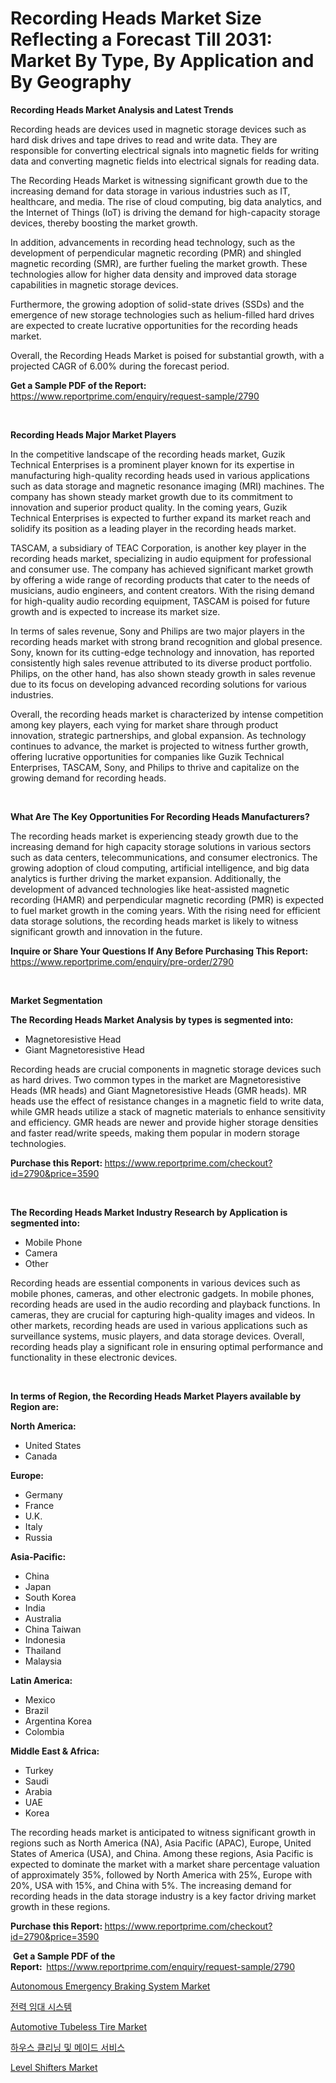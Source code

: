 <p><h1>Recording Heads Market Size Reflecting a Forecast Till 2031: Market By Type, By Application and By Geography</h1></p><p><strong>Recording Heads Market Analysis and Latest Trends</strong></p>
<p><p>Recording heads are devices used in magnetic storage devices such as hard disk drives and tape drives to read and write data. They are responsible for converting electrical signals into magnetic fields for writing data and converting magnetic fields into electrical signals for reading data.</p><p>The Recording Heads Market is witnessing significant growth due to the increasing demand for data storage in various industries such as IT, healthcare, and media. The rise of cloud computing, big data analytics, and the Internet of Things (IoT) is driving the demand for high-capacity storage devices, thereby boosting the market growth.</p><p>In addition, advancements in recording head technology, such as the development of perpendicular magnetic recording (PMR) and shingled magnetic recording (SMR), are further fueling the market growth. These technologies allow for higher data density and improved data storage capabilities in magnetic storage devices.</p><p>Furthermore, the growing adoption of solid-state drives (SSDs) and the emergence of new storage technologies such as helium-filled hard drives are expected to create lucrative opportunities for the recording heads market.</p><p>Overall, the Recording Heads Market is poised for substantial growth, with a projected CAGR of 6.00% during the forecast period.</p></p>
<p><strong>Get a Sample PDF of the Report:&nbsp;</strong> <a href="https://www.reportprime.com/enquiry/request-sample/2790">https://www.reportprime.com/enquiry/request-sample/2790</a></p>
<p>&nbsp;</p>
<p><strong>Recording Heads Major Market Players</strong></p>
<p><p>In the competitive landscape of the recording heads market, Guzik Technical Enterprises is a prominent player known for its expertise in manufacturing high-quality recording heads used in various applications such as data storage and magnetic resonance imaging (MRI) machines. The company has shown steady market growth due to its commitment to innovation and superior product quality. In the coming years, Guzik Technical Enterprises is expected to further expand its market reach and solidify its position as a leading player in the recording heads market.</p><p>TASCAM, a subsidiary of TEAC Corporation, is another key player in the recording heads market, specializing in audio equipment for professional and consumer use. The company has achieved significant market growth by offering a wide range of recording products that cater to the needs of musicians, audio engineers, and content creators. With the rising demand for high-quality audio recording equipment, TASCAM is poised for future growth and is expected to increase its market size.</p><p>In terms of sales revenue, Sony and Philips are two major players in the recording heads market with strong brand recognition and global presence. Sony, known for its cutting-edge technology and innovation, has reported consistently high sales revenue attributed to its diverse product portfolio. Philips, on the other hand, has also shown steady growth in sales revenue due to its focus on developing advanced recording solutions for various industries.</p><p>Overall, the recording heads market is characterized by intense competition among key players, each vying for market share through product innovation, strategic partnerships, and global expansion. As technology continues to advance, the market is projected to witness further growth, offering lucrative opportunities for companies like Guzik Technical Enterprises, TASCAM, Sony, and Philips to thrive and capitalize on the growing demand for recording heads.</p></p>
<p>&nbsp;</p>
<p><strong>What Are The Key Opportunities For Recording Heads Manufacturers?</strong></p>
<p><p>The recording heads market is experiencing steady growth due to the increasing demand for high capacity storage solutions in various sectors such as data centers, telecommunications, and consumer electronics. The growing adoption of cloud computing, artificial intelligence, and big data analytics is further driving the market expansion. Additionally, the development of advanced technologies like heat-assisted magnetic recording (HAMR) and perpendicular magnetic recording (PMR) is expected to fuel market growth in the coming years. With the rising need for efficient data storage solutions, the recording heads market is likely to witness significant growth and innovation in the future.</p></p>
<p><strong>Inquire or Share Your Questions If Any Before Purchasing This Report:</strong> <a href="https://www.reportprime.com/enquiry/pre-order/2790">https://www.reportprime.com/enquiry/pre-order/2790</a></p>
<p>&nbsp;</p>
<p><strong>Market Segmentation</strong></p>
<p><strong>The Recording Heads Market Analysis by types is segmented into:</strong></p>
<p><ul><li>Magnetoresistive Head</li><li>Giant Magnetoresistive Head</li></ul></p>
<p><p>Recording heads are crucial components in magnetic storage devices such as hard drives. Two common types in the market are Magnetoresistive Heads (MR heads) and Giant Magnetoresistive Heads (GMR heads). MR heads use the effect of resistance changes in a magnetic field to write data, while GMR heads utilize a stack of magnetic materials to enhance sensitivity and efficiency. GMR heads are newer and provide higher storage densities and faster read/write speeds, making them popular in modern storage technologies.</p></p>
<p><strong>Purchase this Report:&nbsp;</strong><a href="https://www.reportprime.com/checkout?id=2790&price=3590">https://www.reportprime.com/checkout?id=2790&price=3590</a></p>
<p>&nbsp;</p>
<p><strong>The Recording Heads Market Industry Research by Application is segmented into:</strong></p>
<p><ul><li>Mobile Phone</li><li>Camera</li><li>Other</li></ul></p>
<p><p>Recording heads are essential components in various devices such as mobile phones, cameras, and other electronic gadgets. In mobile phones, recording heads are used in the audio recording and playback functions. In cameras, they are crucial for capturing high-quality images and videos. In other markets, recording heads are used in various applications such as surveillance systems, music players, and data storage devices. Overall, recording heads play a significant role in ensuring optimal performance and functionality in these electronic devices.</p></p>
<p>&nbsp;</p>
<p><strong>In terms of Region, the Recording Heads Market Players available by Region are:</strong></p>
<p>
    <p> <strong> North America: </strong>
        <ul>
            <li>United States</li>
            <li>Canada</li>
        </ul>
        </p> 
    <p> <strong> Europe: </strong>
        <ul>
            <li>Germany</li>
            <li>France</li>
            <li>U.K.</li>
            <li>Italy</li>
            <li>Russia</li>
        </ul>
        </p> 
    <p> <strong> Asia-Pacific: </strong>
        <ul>
            <li>China</li>
            <li>Japan</li>
            <li>South Korea</li>
            <li>India</li>
            <li>Australia</li>
            <li>China Taiwan</li>
            <li>Indonesia</li>
            <li>Thailand</li>
            <li>Malaysia</li>
        </ul>
        </p> 
    <p> <strong> Latin America: </strong>
        <ul>
            <li>Mexico</li>
            <li>Brazil</li>
            <li>Argentina Korea</li>
            <li>Colombia</li>
        </ul>
        </p> 
    <p> <strong> Middle East & Africa: </strong>
        <ul>
            <li>Turkey</li>
            <li>Saudi</li>
            <li>Arabia</li>
            <li>UAE</li>
            <li>Korea</li>
        </ul>
    </p>
    </p>
<p><p>The recording heads market is anticipated to witness significant growth in regions such as North America (NA), Asia Pacific (APAC), Europe, United States of America (USA), and China. Among these regions, Asia Pacific is expected to dominate the market with a market share percentage valuation of approximately 35%, followed by North America with 25%, Europe with 20%, USA with 15%, and China with 5%. The increasing demand for recording heads in the data storage industry is a key factor driving market growth in these regions.</p></p>
<p><strong>Purchase this Report: </strong><a href="https://www.reportprime.com/checkout?id=2790&price=3590">https://www.reportprime.com/checkout?id=2790&price=3590</a></p>
<p>&nbsp;<strong>Get a Sample PDF of the Report:&nbsp;&nbsp;</strong><a href="https://www.reportprime.com/enquiry/request-sample/2790">https://www.reportprime.com/enquiry/request-sample/2790</a></p>
<p><strong></strong></p>
<p><p><a href="https://issuu.com/reportprime-2/docs/autonomous-emergency-braking-system-market-size-20">Autonomous Emergency Braking System Market</a></p><p><a href="https://medium.com/@kennayundt/%EC%A0%84%EB%A0%A5-%EB%A0%8C%ED%83%88-%EC%8B%9C%EC%8A%A4%ED%85%9C-%EC%8B%9C%EC%9E%A5%EC%9D%80-%EC%8B%9C%EC%9E%A5-%EC%A0%90%EC%9C%A0%EC%9C%A8-%ED%81%AC%EA%B8%B0-%EB%B0%8F-2031%EB%85%84%EA%B9%8C%EC%A7%80-%EC%98%88%EC%83%81%EB%90%9C-%EC%98%88%EC%B8%A1%EC%97%90-%EC%B4%88%EC%A0%90%EC%9D%84-%EB%A7%9E%EC%B6%A5%EB%8B%88%EB%8B%A4-8c469507a142">전력 임대 시스템</a></p><p><a href="https://issuu.com/reportprime-2/docs/automotive-tubeless-tire-market-size-2030.pptx">Automotive Tubeless Tire Market</a></p><p><a href="https://medium.com/@codinchelcea2022/%EC%A7%91-%EC%B2%AD%EC%86%8C-%EB%B0%8F-%EB%A9%94%EC%9D%B4%EB%93%9C-%EC%84%9C%EB%B9%84%EC%8A%A4-%EC%8B%9C%EC%9E%A5-%EA%B2%BD%EC%9F%81-%EB%B6%84%EC%84%9D-%EC%8B%9C%EC%9E%A5-%EB%8F%99%ED%96%A5-%EB%B0%8F-2031%EB%85%84%EA%B9%8C%EC%A7%80%EC%9D%98-%EC%98%88%EC%B8%A1-2569bfbe63e1">하우스 클리닝 및 메이드 서비스</a></p><p><a href="https://github.com/brentleyjimmiealvaradoz4l1rea/Market-Research-Report-List-1/blob/main/level-shifters-market.md">Level Shifters Market</a></p></p>
